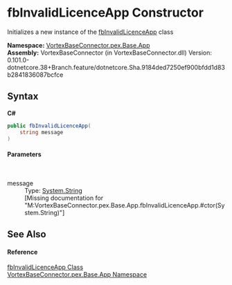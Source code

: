 # fbInvalidLicenceApp Constructor 
 

Initializes a new instance of the <a href="T_VortexBaseConnector_pex_Base_App_fbInvalidLicenceApp.md">fbInvalidLicenceApp</a> class

**Namespace:**&nbsp;<a href="N_VortexBaseConnector_pex_Base_App.md">VortexBaseConnector.pex.Base.App</a><br />**Assembly:**&nbsp;VortexBaseConnector (in VortexBaseConnector.dll) Version: 0.101.0-dotnetcore.38+Branch.feature/dotnetcore.Sha.9184ded7250ef900bfdd1d83b2841836087bcfce

## Syntax

**C#**<br />
``` C#
public fbInvalidLicenceApp(
	string message
)
```


#### Parameters
&nbsp;<dl><dt>message</dt><dd>Type: <a href="https://docs.microsoft.com/dotnet/api/system.string" target="_blank">System.String</a><br />\[Missing <param name="message"/> documentation for "M:VortexBaseConnector.pex.Base.App.fbInvalidLicenceApp.#ctor(System.String)"\]</dd></dl>

## See Also


#### Reference
<a href="T_VortexBaseConnector_pex_Base_App_fbInvalidLicenceApp.md">fbInvalidLicenceApp Class</a><br /><a href="N_VortexBaseConnector_pex_Base_App.md">VortexBaseConnector.pex.Base.App Namespace</a><br />